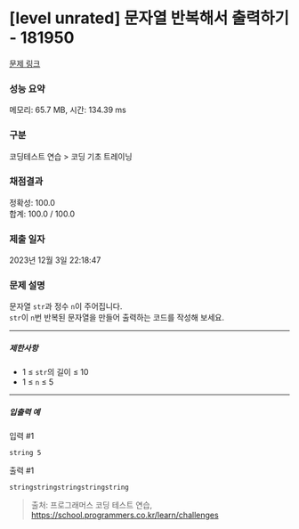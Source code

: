 # [level unrated] 문자열 반복해서 출력하기 - 181950 

[문제 링크](https://school.programmers.co.kr/learn/courses/30/lessons/181950) 

### 성능 요약

메모리: 65.7 MB, 시간: 134.39 ms

### 구분

코딩테스트 연습 > 코딩 기초 트레이닝

### 채점결과

정확성: 100.0<br/>합계: 100.0 / 100.0

### 제출 일자

2023년 12월 3일 22:18:47

### 문제 설명

<p>문자열 <code>str</code>과 정수 <code>n</code>이 주어집니다.<br>
<code>str</code>이 <code>n</code>번 반복된 문자열을 만들어 출력하는 코드를 작성해 보세요.</p>

<hr>

<h5>제한사항</h5>

<ul>
<li>1 ≤ <code>str</code>의 길이 ≤ 10</li>
<li>1 ≤ <code>n</code> ≤ 5</li>
</ul>

<hr>

<h5>입출력 예</h5>

<p>입력 #1</p>
<div class="highlight"><pre class="codehilite"><code>string 5
</code></pre></div>
<p>출력 #1</p>
<div class="highlight"><pre class="codehilite"><code>stringstringstringstringstring
</code></pre></div>

> 출처: 프로그래머스 코딩 테스트 연습, https://school.programmers.co.kr/learn/challenges